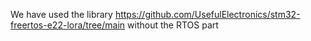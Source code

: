 We have used the library https://github.com/UsefulElectronics/stm32-freertos-e22-lora/tree/main without the RTOS part

